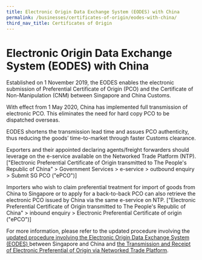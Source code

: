 ```yaml
---
title: Electronic Origin Data Exchange System (EODES) with China
permalink: /businesses/certificates-of-origin/eodes-with-china/
third_nav_title: Certificates of Origin
---
```

# Electronic Origin Data Exchange System (EODES) with China

Established on 1 November 2019, the EODES enables the electronic submission of Preferential Certificate of Origin (PCO) and the Certificate of Non-Manipulation (CNM) between Singapore and China Customs. 

With effect from 1 May 2020, China has implemented full transmission of electronic PCO. This eliminates the need for hard copy PCO to be dispatched overseas. 

EODES shortens the transmission lead time and assues PCO authenticity, thus reducing the goods’ time-to-market through faster Customs clearance. 

Exporters and their appointed declaring agents/freight forwarders should leverage on the e-service available on the Networked Trade Platform (NTP). ["Electronic Preferential Certificate of Origin transmitted to The People's Republic of China" > Government Services > e-service > outbound enquiry > Submit SG PCO ("ePCO")]

Importers who wish to claim preferential treatment for import of goods from China to Singapore or to apply for a back-to-back PCO can also retrieve the electronic PCO issued by China via the same e-service on NTP. ["Electronic Preferential Certificate of Origin transmitted to The People's Republic of China" > inbound enquiry > Electronic Preferential Certificate of origin ("ePCO")]

For more information, please refer to the updated procedure involving the [updated procedure involving the Electronic Origin Data Exchange System (EODES) ](/files/news-and-media/circular%2019_2023.pdf) between Singapore and China and   [the Transmission and Receipt of Electronic Preferential of Origin via Networked Trade Platform](/files/businesses/ttsb-roo/handbook%20on%20the%20transmission%20and%20receipt%20of%20electronic%20preferential%20of%20origin%20in%20ics.pdf).

